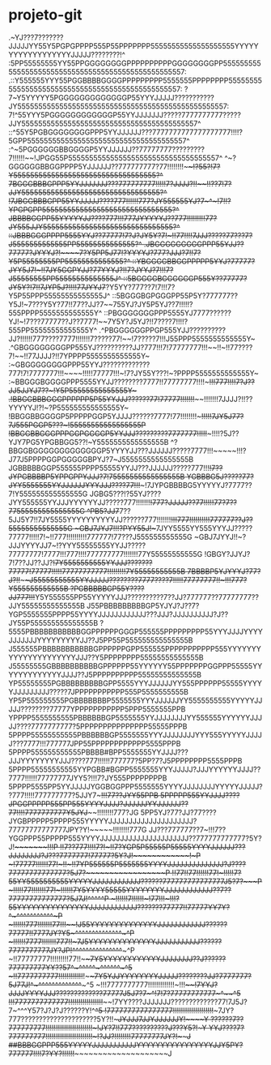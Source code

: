 # projeto-git
.~YJ???7???????JJJJJYY55Y5PGPGPPPP555P55PPPPPPP55555555555555555555YYYYYYYYYYYYYYYYYYJJJJJ????????!^
  :5PP55555555YY55PPGGGGGGGGPPPPPPPPPPGGGGGGGGPP555555555555555555555555555555555555555555555555557:
.::Y555555YYY55PGGBBBBGGGGPPPPPPPPP5555555PPPPPPPP5555555555555555555555555555555555555555555555557:
?7~Y5YYYYY5PGGGGGGGGGGGGGP55YYYJJJJJ???????????JY55555555555555555555555555555555555555555555555557:
7!^55YYY5PGGGGGGGGGGGGP55YYJJJJJJJ?????7777777777?????JJY555555555555555555555555555555555555555557^
::^55Y5PGBGGGGGGGGPPP5YYJJJJJJ???7777777777777777777!!!!?5GPP55555555555555555555555555555555555557^
:^~5PGGGGGGBBGGGGP5YYJJJJJJ??77777777?????????7!!!!!!~~!JPGG55P555555555555555555555555555555555557^
^~?GGGGGGBBGGPPPP5YJJJJJJ??777777777?77!!!!!!!!~~~~~~~~!?55?!7?Y5555555555555555555555555555555555?^
~~7BGGGBBBGPPP5YYJJJJJJJ???777777777!!!!!7?JJJJ?!!~~~~!!??7!7?JJY555555555555555555555555555555555?^
!7JBGGBBBGPP55YYJJJJJ????777!!!!!!777?JY555555YJ?7~~~^~!7!!?YPGPGPP5555555555555555555555555555555?^
~~JBBBBGGPP55YYYYYJJ????777!!!777JYYYYYJ??777!!!~~!!!!!!77?JY555JJY5555555555555555555555555555555?^
::JBBBGGGPPPP5555YYJ??77777!7?J?JY5Y?7!~~~!!77!!~~!!7JJJ?????77???7?J5555555555555PP55555555555555?^
 .JBGGGGGGGGGPPP55YJJ??77777?JYYYJ?!~~~~7?Y5PP5J77!?YYYYJ?777?JJJ?7!!7?Y5P55555555PP55555555555555?^
::YBGGGGBBGGPPPPP5YYJ?77777?JYY5J7!~!!7JY5GGPYJJ?77YYYJ?!!7?JYYJ?7!!~~!7?J55555555PP55555555555555J^
::5BGGGGBGGGGGGP555Y??77777?JY5Y?!7!!7JYP5J?!!!!77JYYJ7~~?Y5YY?777??7!7!!!7?Y5P55PPP55555555555555J^
::5BGGGBGPGGGPP55P5Y?777777??Y5J!~7???Y5Y?77!!77??JJ?7~~755YJ?JY5P5YJ??7!!!!!?555PPPP5555555555555Y^
::PBGGGGGGGPPP5555YJ7777??????YJ!~!7???77777??J??7777!~~7Y5Y?J5YJ?!!7????7!!!!?555PP55555555555555Y^
.^PBGGGGGGPPGP555YJJ??????????JJ?!!!!!!777????7777!!!!!!!7?????77!~~!7?????7!!!J55PPP5555555555555Y~
.^GBGGGGGGGGPP555YJ??????????JJ?777!!!7!77777777!!!~~!!~!!77????7!~~!!77JJJJ?!!7YPPPP5555555555555Y~
:~GBGGGGGGGGPPP55YYJ?????????????777!7!7777777!!!~~~~!!!!!77777!!!~!7?JY55Y???!~?PPPP5555555555555Y~
:~BBGGGBGGGGPPP5555YYJJ????????7777!!77777777!!!!~~~~~!!!777!!!!7?J??JJ5JJYJ7??~!Y5P55555555555555Y~
.!BBGGBBBGGGPPPPPP5P55YYJJJ??????77!77777!!!!!!!~~~~~~!!!!!!!7JJJJ?!!??YYYYYJ!?!~?P555555555555555Y~
 !BBGGBBGGGGP5PPPPPGGP5YJJJJ??????7777!77!!!!!!!!~~~~~!!!!!7JY5J77?7J555PGGP5???~!55555555555555555P
 !BBGGBBGGGPPPGGPGGGGP5YYJJJ?????????7777777!!!!!~~~~~!!!!?5J??YJY7PG5YPGBBGG5??!~Y5555555555555555B
^?BBGGBGGGGGGGGGGGGGP5YYYYJJ???JJJJJJ?????7777!!!~~~~~!!!?J77J5PPPPGGPGGGGGBPYJ?7~J5555555555555555B
JGBBBBBGGP555555PPPP55555YYJJ???JJJJJJ?????777!!!~~~~~~!7??JYPGBBBBP5YPPGPPYJJJ?7!75555555555555555B
YGBBBG5J?????77?JYY5555555YYJJJJJJYYYJJJ????77!!!~~~~~~~!7JYPGBBBBG5YYYYYJ?7777??7!Y555555555555555G
JGBG5???!?55YJ????JYY555555YYJJJYYYYYYJJ?????777!!!!!!!~~!777?JJJJJ??77!!!!!77?7??77555555555555555G
^PB5?JJ7~~7??5JJ5Y7!!7JY5555YYYYYYYYYYJJ??????777!!!!!!!~~!!!777!!!!!!!!!!777777??J??55555555555555G
~GBJ7JYJ7!!!?PYY55J!~~~7JYY5555YY555YYYJJ?????77777!!!!!7!~!!777!!!!!!!!!!777777!77???J555555555555G
~GBJ7JYYJ!!~?JJJYYYYJJ7~!?YYY55555555YYJJ?????77777777!7777!!!777!!!!777777777!!!!!!!77Y55555555555G
!GBGY?JJYJ?7!7??JJ??JJ?~~!7Y5555555555YYJJJ???????77777!77777!!!!!77777777777!!!!!!!!!7Y55555555555B
7BBBBP5YJYYYJ?77?J?!!~~~~~~J55555555555YYJJJJJ????????7777????7!!!!!77777777!!~!!!777?Y555555555555B
?PGBBBBBGP55Y????JJ777!!!~~Y5Y555555PP55YYYYYJJJ??????????7??JJ?777777??77777777??JJY55555555555555B
J55PBBBBBBBBBGP5YJYJ?J??7?YGP5555555PPPP55YYYYJJJJJJJJJJJJ???JJJ?JJJJJJJJJJ?J??JY55P555555555555555B
?5555PBBBBBBBBBBBGGPPPPPPGGGP555555PPPPPPPPP55YYYJJJJYYYYJJJJJJJYYYYYYYYYJJ??J5PP55P555555555555555B
J555555PBBBBBBBBBBBGPPPPPPGPP555555PPPPPPPPPPP555YYYYYYYYYYYYYYYYYYYYYJJJ??Y5PPPPPPPP55555555555555B
J55555555GBBBBBBBBBBGPPPPPP55YYYYYY55PPPPPPPGGPPP55555YYYYYYYYYYYYYJJJJ??J5PPPPPPPPPP55555555555555B
YP55555555PGBBBBBBBBBGPP5555YYYJJJJJJYY555PPPPPP55555YYYYYJJJJJJJJJ?????7JPPPPPPPPPPP555P5555555555B
YP5P555555555PGBBBBBBBP5555555YYYJJJJJJYY5555555555YYYYYJJJJJ????????77777YPPPPPPPPPPP5PPP5555555PPB
YPPPP5555555555PBBBBBBGP5555555YYJJJJJJJJYY555555YYYYYYJJJJJ????7777777777?5PPPPPPPPPPPPPPP55555PPPB
5PPPP55555555555PBBBBBBGP5555555YYYJJJJJJJJYYY555YYYYYJJJJJ???7777!!!777777JPP55PPPPPPPPPPPP5555PPPB
5PPPP555555555555PBBBB#BPP5555555YYJJJJ???JJJYYYYYYYYJJJ????777!!!!!!777777?5PP?7?J5PPPPPPPP5555PPPB
5PPPP55555555555YYPGBB#BGPP5555555YYYJJJJJ?JJJYYYYYYJJJJ??7777!!!!!!77777777JYY5?!!!7?JY555PPPPPPPPB
5PPPP5555PP5YYJJJJJYGGBGGPPP5555555YYYYJJJJJJJJYYYYYJJJJJ??777!!!!!777777777?5JJY7~~~!!!77??JYY55PPB
5PPPPP555YYJJJJ????JPGGPPPPP555PP555YYYYJJJJ?JJJJJJYYJJJJJJ??77!!!!7777777777Y5JYJ~~~~!!!!!!!!777?JG
5PP5YJ?77?JJ?77????JYGBPPPPP5PPPP555YYYYYJJJJJJJJJJJJJJJJJJJJJ?77777777777777JPY?Y!~~~~~!!!!!!!!777G
JJ???777777??7~!!!7??YGGPPP55PPPPP555YYYYJJJJJJJJJJJJJJJJJJJJJJ??777777777777?5Y?J!~~~~~~~~~~~~~!!!P
!!7??777!!!!7?!~!!~~7?YGP5P55555P55555YYYYJJJJJJ???JJJJJJJJ?J???7777777!77777?5Y?J!~~~~~~~~~~~~~~!~P
~!77777!!!!!!77!~!!~!!7YP555555P5555555YYYYJJJJJJJJJJJJJJ?J????77777777777777?5J7?~~~~~~~~~~~~~~~~~P
!!77!!77!!!!!!77!~!!!!!7?55YY5555555555YYYYYJJJJJJJJJJJJ??????777777777777777J5?7?~~~~~~~~~~~~~~~~~P
~!!!!!77!!!!!!!77!~!!!!!!7Y5YYYY55555YYYYYYYYJJJJJJJJJJJJ??7??77777777777777?5J7J!^^^^^~~~~~~~~~~~~P
~!!!!!!7!!!!!!~!77!!!~~~!!!?55YYYYYYYYYYYYYYYJJJJJJJJJJJJ???????77777!!77777YY7Y?^~^^^^^^^^^^^~~~~~P
~!!!!!!777!!!!!!!77!!!~~~~~~!J55YYYYYYYYYYYYYYJJJJJJJJJJJJ??????77777!!7777JY?Y5~^^^^^^^^^^^^^^~~~^P
~!!!!!!7777!!!!!!!777!!~~~~~~~7J5YYYYYYYYYYYYYYJJJJJJJJJJJ??????7777777777JY?JP!^^^^^^^^^^^^^^^~~~^P
~!!77777777!!!!!!!!!77!!~~~~~~~~7Y5YYYYYYYYYYYYJJJJJJJJ??J??????777777777YY??57^~~~^^^^^~^^^^^^~~~^5
~!!7777777777!!!!!!!!!!!!~~!~~~~~~7Y5YJJYYYYYYYYJJJJJ????????JJ?7777777?5J77J!^~~~^^^^^^^^^^^^^~~~^5
~!!!7777777777!!!!!!!!!!!!!~!!!~~~~!7YYJ?JJJJYYYYJJJ?????????????77777J5J7?7~^!7!7?77777777777~^~~^5
!!!7777777777777!!!!!!!!!!!!!!!!!~~~~!7YY????JJJJJJJ?????????????77!7J5J?7~^^^Y57?J?J?J??????Y!^~~^5
!7777777777777777!!!!!!!!!!!!!!!!!!!!~~~7JY?777?????????????????????5Y?!!~~~~~JYJJJ7JJYJJJJJJY!~~~~Y
??????7??777777777!!!!!!!!!!!!!!!!!!!!!!!~!JY?7!!777??????????J???Y5?!~~~~~~~~~~~~~~~~~~~~~~~~~~~~~Y
YYJ????7?777777777!!!!!!!!!~~!!!!!!!!!!!!!!~!?JJ?!!!!!!!!77777777JY?!~~~~~~~~~~~~~~~~~~~~~~~~~~~~~~J
##BBBGGPPP555YYYYYJJJJJJJJJJJYYYYYYYYYYYYYYYYJJY5PY?777777!!!!7?YY?!!!!!!~~~~~~~~~~~~~~~~~~~~~~~~~~J
